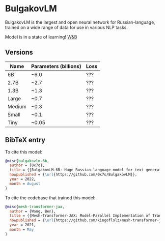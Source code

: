 # BulgakovLM
BulgakovLM is the largest and open neural network for Russian-language, trained on a wide range of data for use in various NLP tasks.

Model is in a state of learning! [W&B](https://wandb.ai/0x7o/mesh-transformer/runs/1h27joh5)

## Versions
Name | Parameters (billions) | Loss
-- | --- | ---
6B| ~6.0 | ???
2.7B | ~2.7 | ???
1.3B | ~1.3 | ???
Large | ~0.7 | ???
Medium | ~0.3 | ???
Small | ~0.1 | ???
Tiny | ~0.05 | ???

## BibTeX entry

To cite this model:
```bibtex
@misc{bulgakovlm-6b,
  author = {0x7o},
  title = {{BulgakovLM-6B: Huge Russian-language model for text generation}},
  howpublished = {\url{https://github.com/0x7o/BulgakovLM}},
  year = 2022,
  month = August
}
```

To cite the codebase that trained this model:
```bibtex
@misc{mesh-transformer-jax,
  author = {Wang, Ben},
  title = {{Mesh-Transformer-JAX: Model-Parallel Implementation of Transformer Language Model with JAX}},
  howpublished = {\url{https://github.com/kingoflolz/mesh-transformer-jax}},
  year = 2021,
  month = May
}
```
